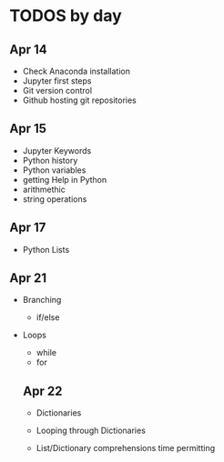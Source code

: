 # TODOS by day

## Apr 14

* Check Anaconda installation
* Jupyter first steps
* Git version control
* Github hosting git repositories

## Apr 15
* Jupyter Keywords
* Python history
* Python variables
* getting Help in Python
* arithmethic
* string operations

## Apr 17
* Python Lists

## Apr 21
* Branching
  * if/else
* Loops
  * while
  * for
  
  ## Apr 22
  * Dictionaries
  * Looping through Dictionaries
  
  * List/Dictionary comprehensions time permitting
  
